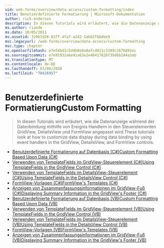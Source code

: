 ```yaml
---
uid: web-forms/overview/data-access/custom-formatting/index
title: Benutzerdefinierte Formatierung | Microsoft-Dokumentation
author: rick-anderson
description: In diesen Tutorials wird erläutert, wie die Datenanzeige während der Datenbindung mithilfe von Ereignis Handlern in den Steuerelementen GridView, DetailsView und FormView angepasst wird.
ms.author: riande
ms.date: 10/05/2011
ms.assetid: 320b7d26-837f-4fa7-a242-1ab82f8bdbe9
msc.legacyurl: /web-forms/overview/data-access/custom-formatting
msc.type: chapter
ms.openlocfilehash: e7e54bd1c5d4b0e9a0afcd011c3389c267b891ec
ms.sourcegitcommit: e7e91932a6e91a63e2e46417626f39d6b244a3ab
ms.translationtype: MT
ms.contentlocale: de-DE
ms.lasthandoff: 03/06/2020
ms.locfileid: "78426957"
---
```

# <a name="custom-formatting"></a><span data-ttu-id="a5da6-103">Benutzerdefinierte Formatierung</span><span class="sxs-lookup"><span data-stu-id="a5da6-103">Custom Formatting</span></span>

> <span data-ttu-id="a5da6-104">In diesen Tutorials wird erläutert, wie die Datenanzeige während der Datenbindung mithilfe von Ereignis Handlern in den Steuerelementen GridView, DetailsView und FormView angepasst wird.</span><span class="sxs-lookup"><span data-stu-id="a5da6-104">These tutorials look at how to customize data display during data binding by using event handlers in the GridView, DetailsView, and FormView controls.</span></span>

- [<span data-ttu-id="a5da6-105">Benutzerdefinierte Formatierung auf Datenbasis (C#)</span><span class="sxs-lookup"><span data-stu-id="a5da6-105">Custom Formatting Based Upon Data (C#)</span></span>](custom-formatting-based-upon-data-cs.md)
- [<span data-ttu-id="a5da6-106">Verwenden von TemplateFields im GridView-Steuerelement (C#)</span><span class="sxs-lookup"><span data-stu-id="a5da6-106">Using TemplateFields in the GridView Control (C#)</span></span>](using-templatefields-in-the-gridview-control-cs.md)
- [<span data-ttu-id="a5da6-107">Verwenden von TemplateFields im DetailsView-Steuerelement (C#)</span><span class="sxs-lookup"><span data-stu-id="a5da6-107">Using TemplateFields in the DetailsView Control (C#)</span></span>](using-templatefields-in-the-detailsview-control-cs.md)
- [<span data-ttu-id="a5da6-108">FormView-Vorlagen (C#)</span><span class="sxs-lookup"><span data-stu-id="a5da6-108">FormView's Templates (C#)</span></span>](using-the-formview-s-templates-cs.md)
- [<span data-ttu-id="a5da6-109">Anzeigen von Zusammenfassungsinformationen im GridView-Fuß (C#)</span><span class="sxs-lookup"><span data-stu-id="a5da6-109">Displaying Summary Information in the GridView's Footer (C#)</span></span>](displaying-summary-information-in-the-gridview-s-footer-cs.md)
- [<span data-ttu-id="a5da6-110">Benutzerdefinierte Formatierung auf Datenbasis (VB)</span><span class="sxs-lookup"><span data-stu-id="a5da6-110">Custom Formatting Based Upon Data (VB)</span></span>](custom-formatting-based-upon-data-vb.md)
- [<span data-ttu-id="a5da6-111">Verwenden von TemplateFields im GridView-Steuerelement (VB)</span><span class="sxs-lookup"><span data-stu-id="a5da6-111">Using TemplateFields in the GridView Control (VB)</span></span>](using-templatefields-in-the-gridview-control-vb.md)
- [<span data-ttu-id="a5da6-112">Verwenden von TemplateFields im DetailsView-Steuerelement (VB)</span><span class="sxs-lookup"><span data-stu-id="a5da6-112">Using TemplateFields in the DetailsView Control (VB)</span></span>](using-templatefields-in-the-detailsview-control-vb.md)
- [<span data-ttu-id="a5da6-113">FormView-Vorlagen (VB)</span><span class="sxs-lookup"><span data-stu-id="a5da6-113">FormView's Templates (VB)</span></span>](using-the-formview-s-templates-vb.md)
- [<span data-ttu-id="a5da6-114">Anzeigen von Zusammenfassungsinformationen im GridView-Fuß (VB)</span><span class="sxs-lookup"><span data-stu-id="a5da6-114">Displaying Summary Information in the GridView's Footer (VB)</span></span>](displaying-summary-information-in-the-gridview-s-footer-vb.md)
